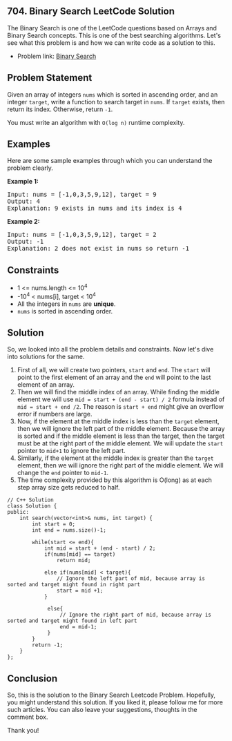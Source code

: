 ## 704. Binary Search LeetCode Solution

The Binary Search is one of the LeetCode questions based on Arrays and Binary Search concepts. This is one of the best searching algorithms. Let's see what this problem is and how we can write code as a solution to this.

* Problem link: [Binary Search](https://leetcode.com/problems/binary-search/)

## Problem Statement

Given an array of integers `nums` which is sorted in ascending order, and an integer `target`, write a function to search target in `nums`. If `target` exists, then return its index. Otherwise, return `-1`.

You must write an algorithm with `O(log n)` runtime complexity.

## Examples
Here are some sample examples through which you can understand the problem clearly.

**Example 1:**
<pre>
Input: nums = [-1,0,3,5,9,12], target = 9
Output: 4
Explanation: 9 exists in nums and its index is 4
</pre>


**Example 2:**
<pre>
Input: nums = [-1,0,3,5,9,12], target = 2
Output: -1
Explanation: 2 does not exist in nums so return -1
</pre>


## Constraints
* 1 <= nums.length <= 10<sup>4</sup>
*  -10<sup>4</sup> < nums[i], target < 10<sup>4</sup> 
* All the integers in `nums` are **unique**.
* `nums` is sorted in ascending order.

## Solution
So, we looked into all the problem details and constraints. Now let's dive into solutions for the same. 

1. First of all, we will create two pointers, `start` and `end`.  The `start` will point to the first element of an array and the `end` will point to the last element of an array.
2. Then we will find the middle index of an array. While finding the middle element we will use `mid = start + (end - start) / 2` formula instead of `mid = start + end /2`. The reason is `start + end` might give an overflow error if numbers are large.
3. Now, if the element at the middle index is less than the `target` element, then we will ignore the left part of the middle element. Because the array is sorted and if the middle element is less than the target, then the target must be at the right part of the middle element. We will update the `start` pointer to `mid+1` to ignore the left part.
4. Similarly, if the element at the middle index is greater than the `target` element, then we will ignore the right part of the middle element. We will change the `end` pointer to `mid-1`.
5. The time complexity provided by this algorithm is O(long) as at each step array size gets reduced to half.



```
// C++ Solution
class Solution {
public:
    int search(vector<int>& nums, int target) {
        int start = 0;
        int end = nums.size()-1;
        
        while(start <= end){
            int mid = start + (end - start) / 2;
            if(nums[mid] == target)
                return mid;
            
            else if(nums[mid] < target){
                // Ignore the left part of mid, because array is sorted and target might found in right part
                start = mid +1;
            }
                
             else{
                 // Ignore the right part of mid, because array is sorted and target might found in left part
                 end = mid-1;
             }   
        }
        return -1;
    }
};

```



## Conclusion
So, this is the solution to the Binary Search Leetcode Problem. Hopefully, you might understand this solution. If you liked it, please follow me for more such articles. You can also leave your suggestions, thoughts in the comment box. 

Thank you!
